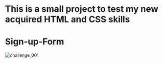 # This is a small project to test my new acquired HTML and CSS skills


# Sign-up-Form
![challenge_001](https://github.com/Ahmedwael-afk/Sign-up-Form/assets/64316192/8617ad56-aaee-49f2-b695-fe5fbe9d8710)



